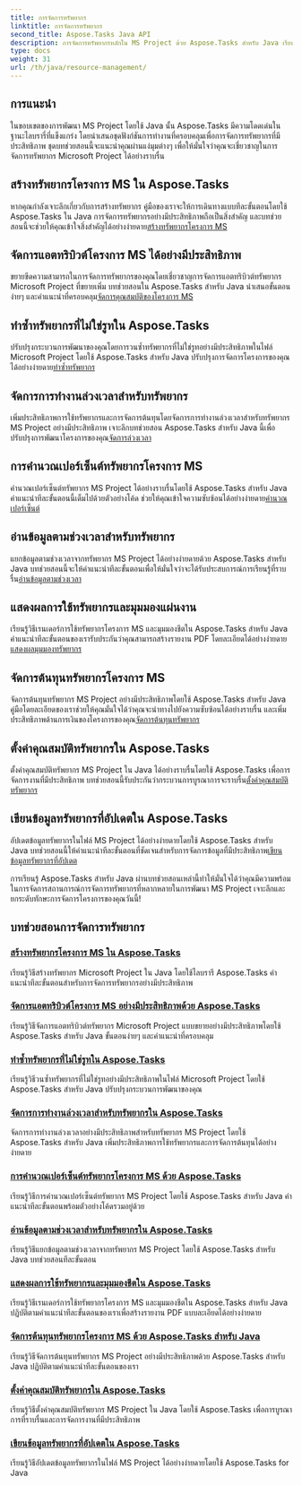 ```yaml
---
title: การจัดการทรัพยากร
linktitle: การจัดการทรัพยากร
second_title: Aspose.Tasks Java API
description: การจัดการทรัพยากรหลักใน MS Project ด้วย Aspose.Tasks สำหรับ Java เรียนรู้การสร้าง ทำซ้ำ จัดการต้นทุน และอื่นๆ เพิ่มประสิทธิภาพการพัฒนาด้วยบทช่วยสอนของเรา
type: docs
weight: 31
url: /th/java/resource-management/
---
```

## การแนะนำ

ในขอบเขตของการพัฒนา MS Project โดยใช้ Java นั้น Aspose.Tasks มีความโดดเด่นในฐานะไลบรารี่ที่แข็งแกร่ง โดยนำเสนอชุดฟังก์ชันการทำงานที่ครอบคลุมเพื่อการจัดการทรัพยากรที่มีประสิทธิภาพ ชุดบทช่วยสอนนี้จะแนะนำคุณผ่านแง่มุมต่างๆ เพื่อให้มั่นใจว่าคุณจะเชี่ยวชาญในการจัดการทรัพยากร Microsoft Project ได้อย่างราบรื่น

## สร้างทรัพยากรโครงการ MS ใน Aspose.Tasks
 หากคุณกำลังเจาะลึกเกี่ยวกับการสร้างทรัพยากร คู่มือของเราจะให้การเดินทางแบบทีละขั้นตอนโดยใช้ Aspose.Tasks ใน Java การจัดการทรัพยากรอย่างมีประสิทธิภาพถือเป็นสิ่งสำคัญ และบทช่วยสอนนี้จะช่วยให้คุณเข้าใจสิ่งสำคัญได้อย่างง่ายดาย[สร้างทรัพยากรโครงการ MS](./create-resources/)

## จัดการแอตทริบิวต์โครงการ MS ได้อย่างมีประสิทธิภาพ
ขยายขีดความสามารถในการจัดการทรัพยากรของคุณโดยเชี่ยวชาญการจัดการแอตทริบิวต์ทรัพยากร Microsoft Project ที่ขยายเพิ่ม บทช่วยสอนใน Aspose.Tasks สำหรับ Java นำเสนอขั้นตอนง่ายๆ และคำแนะนำที่ครอบคลุม[จัดการคุณสมบัติของโครงการ MS](./extended-resource-attributes/)

## ทำซ้ำทรัพยากรที่ไม่ใช่รูทใน Aspose.Tasks
 ปรับปรุงกระบวนการพัฒนาของคุณโดยการวนซ้ำทรัพยากรที่ไม่ใช่รูทอย่างมีประสิทธิภาพในไฟล์ Microsoft Project โดยใช้ Aspose.Tasks สำหรับ Java ปรับปรุงการจัดการโครงการของคุณได้อย่างง่ายดาย[ทำซ้ำทรัพยากร](./iterate-non-root-resources/)

## จัดการการทำงานล่วงเวลาสำหรับทรัพยากร
 เพิ่มประสิทธิภาพการใช้ทรัพยากรและการจัดการต้นทุนโดยจัดการการทำงานล่วงเวลาสำหรับทรัพยากร MS Project อย่างมีประสิทธิภาพ เจาะลึกบทช่วยสอน Aspose.Tasks สำหรับ Java นี้เพื่อปรับปรุงการพัฒนาโครงการของคุณ[จัดการล่วงเวลา](./overtimes-resource/)

## การคำนวณเปอร์เซ็นต์ทรัพยากรโครงการ MS
 คำนวณเปอร์เซ็นต์ทรัพยากร MS Project ได้อย่างราบรื่นโดยใช้ Aspose.Tasks สำหรับ Java คำแนะนำทีละขั้นตอนนี้เต็มไปด้วยตัวอย่างโค้ด ช่วยให้คุณเข้าใจความซับซ้อนได้อย่างง่ายดาย[คำนวณเปอร์เซ็นต์](./percentage-calculations/)

## อ่านข้อมูลตามช่วงเวลาสำหรับทรัพยากร
 แยกข้อมูลตามช่วงเวลาจากทรัพยากร MS Project ได้อย่างง่ายดายด้วย Aspose.Tasks สำหรับ Java บทช่วยสอนนี้จะให้คำแนะนำทีละขั้นตอนเพื่อให้มั่นใจว่าจะได้รับประสบการณ์การเรียนรู้ที่ราบรื่น[อ่านข้อมูลตามช่วงเวลา](./read-timephased-data/)

## แสดงผลการใช้ทรัพยากรและมุมมองแผ่นงาน
 เรียนรู้วิธีเรนเดอร์การใช้ทรัพยากรโครงการ MS และมุมมองชีตใน Aspose.Tasks สำหรับ Java คำแนะนำทีละขั้นตอนของเรารับประกันว่าคุณสามารถสร้างรายงาน PDF โดยละเอียดได้อย่างง่ายดาย[แสดงผลมุมมองทรัพยากร](./render-resource-usage-sheet-view/)

## จัดการต้นทุนทรัพยากรโครงการ MS
 จัดการต้นทุนทรัพยากร MS Project อย่างมีประสิทธิภาพโดยใช้ Aspose.Tasks สำหรับ Java คู่มือโดยละเอียดของเราช่วยให้คุณมั่นใจได้ว่าคุณจะนำทางไปยังความซับซ้อนได้อย่างราบรื่น และเพิ่มประสิทธิภาพด้านการเงินของโครงการของคุณ[จัดการต้นทุนทรัพยากร](./resource-cost/)

## ตั้งค่าคุณสมบัติทรัพยากรใน Aspose.Tasks
 ตั้งค่าคุณสมบัติทรัพยากร MS Project ใน Java ได้อย่างราบรื่นโดยใช้ Aspose.Tasks เพื่อการจัดการงานที่มีประสิทธิภาพ บทช่วยสอนนี้รับประกันว่ากระบวนการบูรณาการจะราบรื่น[ตั้งค่าคุณสมบัติทรัพยากร](./set-resource-properties/)

## เขียนข้อมูลทรัพยากรที่อัปเดตใน Aspose.Tasks
 อัปเดตข้อมูลทรัพยากรในไฟล์ MS Project ได้อย่างง่ายดายโดยใช้ Aspose.Tasks สำหรับ Java บทช่วยสอนนี้ให้คำแนะนำทีละขั้นตอนที่ชัดเจนสำหรับการจัดการข้อมูลที่มีประสิทธิภาพ[เขียนข้อมูลทรัพยากรที่อัปเดต](./write-updated-resource-data/)

การเรียนรู้ Aspose.Tasks สำหรับ Java ผ่านบทช่วยสอนเหล่านี้ทำให้มั่นใจได้ว่าคุณมีความพร้อมในการจัดการสถานการณ์การจัดการทรัพยากรที่หลากหลายในการพัฒนา MS Project เจาะลึกและยกระดับทักษะการจัดการโครงการของคุณวันนี้!
## บทช่วยสอนการจัดการทรัพยากร
### [สร้างทรัพยากรโครงการ MS ใน Aspose.Tasks](./create-resources/)
เรียนรู้วิธีสร้างทรัพยากร Microsoft Project ใน Java โดยใช้ไลบรารี Aspose.Tasks คำแนะนำทีละขั้นตอนสำหรับการจัดการทรัพยากรอย่างมีประสิทธิภาพ
### [จัดการแอตทริบิวต์โครงการ MS อย่างมีประสิทธิภาพด้วย Aspose.Tasks](./extended-resource-attributes/)
เรียนรู้วิธีจัดการแอตทริบิวต์ทรัพยากร Microsoft Project แบบขยายอย่างมีประสิทธิภาพโดยใช้ Aspose.Tasks สำหรับ Java ขั้นตอนง่ายๆ และคำแนะนำที่ครอบคลุม
### [ทำซ้ำทรัพยากรที่ไม่ใช่รูทใน Aspose.Tasks](./iterate-non-root-resources/)
เรียนรู้วิธีวนซ้ำทรัพยากรที่ไม่ใช่รูทอย่างมีประสิทธิภาพในไฟล์ Microsoft Project โดยใช้ Aspose.Tasks สำหรับ Java ปรับปรุงกระบวนการพัฒนาของคุณ
### [จัดการการทำงานล่วงเวลาสำหรับทรัพยากรใน Aspose.Tasks](./overtimes-resource/)
จัดการการทำงานล่วงเวลาอย่างมีประสิทธิภาพสำหรับทรัพยากร MS Project โดยใช้ Aspose.Tasks สำหรับ Java เพิ่มประสิทธิภาพการใช้ทรัพยากรและการจัดการต้นทุนได้อย่างง่ายดาย
### [การคำนวณเปอร์เซ็นต์ทรัพยากรโครงการ MS ด้วย Aspose.Tasks](./percentage-calculations/)
เรียนรู้วิธีการคำนวณเปอร์เซ็นต์ทรัพยากร MS Project โดยใช้ Aspose.Tasks สำหรับ Java คำแนะนำทีละขั้นตอนพร้อมตัวอย่างโค้ดรวมอยู่ด้วย
### [อ่านข้อมูลตามช่วงเวลาสำหรับทรัพยากรใน Aspose.Tasks](./read-timephased-data/)
เรียนรู้วิธีแยกข้อมูลตามช่วงเวลาจากทรัพยากร MS Project โดยใช้ Aspose.Tasks สำหรับ Java บทช่วยสอนทีละขั้นตอน
### [แสดงผลการใช้ทรัพยากรและมุมมองชีตใน Aspose.Tasks](./render-resource-usage-sheet-view/)
เรียนรู้วิธีเรนเดอร์การใช้ทรัพยากรโครงการ MS และมุมมองชีตใน Aspose.Tasks สำหรับ Java ปฏิบัติตามคำแนะนำทีละขั้นตอนของเราเพื่อสร้างรายงาน PDF แบบละเอียดได้อย่างง่ายดาย
### [จัดการต้นทุนทรัพยากรโครงการ MS ด้วย Aspose.Tasks สำหรับ Java](./resource-cost/)
เรียนรู้วิธีจัดการต้นทุนทรัพยากร MS Project อย่างมีประสิทธิภาพด้วย Aspose.Tasks สำหรับ Java ปฏิบัติตามคำแนะนำทีละขั้นตอนของเรา
### [ตั้งค่าคุณสมบัติทรัพยากรใน Aspose.Tasks](./set-resource-properties/)
เรียนรู้วิธีตั้งค่าคุณสมบัติทรัพยากร MS Project ใน Java โดยใช้ Aspose.Tasks เพื่อการบูรณาการที่ราบรื่นและการจัดการงานที่มีประสิทธิภาพ
### [เขียนข้อมูลทรัพยากรที่อัปเดตใน Aspose.Tasks](./write-updated-resource-data/)
เรียนรู้วิธีอัปเดตข้อมูลทรัพยากรในไฟล์ MS Project ได้อย่างง่ายดายโดยใช้ Aspose.Tasks for Java